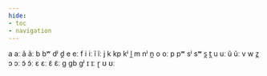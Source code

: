 ```yaml
---
hide:
- toc
- navigation
---
```

a
aː
ã
ãː
b
bʷ
dʲ
d̪
e
eː
f
i
iː
ĩ
ĩː
j
k
kp
kʲ
l̪
m
nʲ
n̪
o
oː
p
pʷ
sʲ
sʷ
s̪
t̪
u
uː
ũ
ũː
v
w
z̪
ɔ
ɔː
ɔ̃
ɔ̃ː
ɛ
ɛː
ɛ̃
ɛ̃ː
ɡ
ɡb
ɡʲ
ɪ
ɪː
ɽ
ʊ
ʊː
